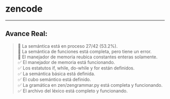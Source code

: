 # zencode
-----------------------------------------------------------

## Avance Real:
> 🔲 La semántica está en proceso 27/42 (53.2%).  
> 🔲 La semántica de funciones está completa, pero tiene un error.  
> 🔲 El manejador de memoria reubica constantes enteras solamente.  
> ✅ El manejador de memoria está funcionando.  
> ✅ Los estatutos if, while, do-while y for están definidos.  
> ✅ La semántica básica está definida.  
> ✅ El cubo semántico está definido.  
> ✅ La gramática en zen/zengrammar.py está completa y funcionando.  
> ✅ El archivo del léxico está completo y funcionando.
